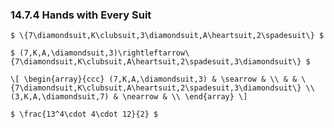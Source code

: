 ### 14.7.4 Hands with Every Suit

`$ \{7\diamondsuit,K\clubsuit,3\diamondsuit,A\heartsuit,2\spadesuit\} $`

`$ (7,K,A,\diamondsuit,3)\rightleftarrow\{7\diamondsuit,K\clubsuit,A\heartsuit,2\spadesuit,3\diamondsuit\} $`

`\[
\begin{array}{ccc}
 (7,K,A,\diamondsuit,3) & \searrow & \\
 & & \{7\diamondsuit,K\clubsuit,A\heartsuit,2\spadesuit,3\diamondsuit\} \\
 (3,K,A,\diamondsuit,7) & \nearrow & \\
\end{array}
\]`

`$ \frac{13^4\cdot 4\cdot 12}{2} $`
